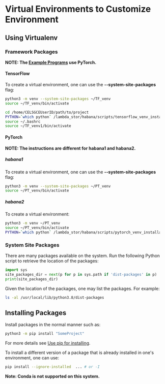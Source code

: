 # Virtual Environments to Customize Environment

## Using Virtualenv

### Framework Packages

**NOTE: The [Example Programs](Example-Programs.md) use PyTorch.**

#### TensorFlow

To create a virtual environment, one can use the **--system-site-packages** flag:

```bash
python3 -m venv --system-site-packages ~/TF_venv
source ~/TF_venv/bin/activate
```

```bash
cd /home/CELSGCEUserID/path/to/project
PYTHON=`which python` /lambda_stor/habana/scripts/tensorflow_venv_installation.sh --pip_user false
source ~/.bashrc
source ~/TF_venv1/bin/activate
```

#### PyTorch

**NOTE:  The instructions are different for habana1 and habana2.**

##### habana1

To create a virtual environment, one can use the **--system-site-packages** flag:

```bash
python3 -m venv --system-site-packages ~/PT_venv
source ~/PT_venv/bin/activate
```

##### habana2

To create a virtual environment:

```bash
python3 -m venv ~/PT_venv
source ~/PT_venv/bin/activate
PYTHON=`which python` /lambda_stor/habana/scripts/pytorch_venv_installation.sh -sys
```

### System Site Packages

There are many packages available on the system.
Run the following Python script to retrieve the
location of the packages:

```python
import sys
site_packages_dir = next(p for p in sys.path if 'dist-packages' in p)
print(site_packages_dir)
```

Given the location of the packages, one may list the packages.
For example:

```bash
ls -al /usr/local/lib/python3.8/dist-packages
```

## Installing Packages

Install packages in the normal manner such as:

```bash
python3 -m pip install "SomeProject"
```

For more details see [Use pip for installing](https://packaging.python.org/en/latest/tutorials/installing-packages/#use-pip-for-installing).

To install a different version of a package that is already installed in one's environment, one can use:

```bash
pip install --ignore-installed  ... # or -I
```

**Note: Conda is not supported on this system.**

